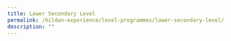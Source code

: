 ```yaml
---
title: Lower Secondary Level
permalink: /hildan-experience/level-programmes/lower-secondary-level/
description: ""
---
```

